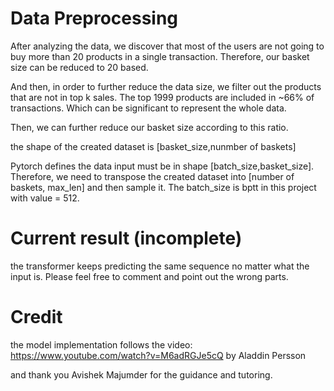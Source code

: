# Data Preprocessing

After analyzing the data, we discover that most of the users are not going to buy more than 20 products in a single transaction. Therefore, our basket size can be reduced to 20 based.

And then, in order to further reduce the data size, we filter out the products that are not in top k sales. The top 1999 products are included in ~66% of transactions. Which can be significant to represent the whole data.

Then, we can further reduce our basket size according to this ratio.

the shape of the created dataset is [basket_size,nunmber of baskets]

Pytorch defines the data input must be in shape [batch_size,basket_size]. Therefore, we need to transpose the created dataset into [number of baskets, max_len] and then sample it. The batch_size is bptt in this project with value = 512.

# Current result (incomplete)

the transformer keeps predicting the same sequence no matter what the input is. Please feel free to comment and point out the wrong parts.

# Credit

the model implementation follows the video: https://www.youtube.com/watch?v=M6adRGJe5cQ by Aladdin Persson

and thank you Avishek Majumder for the guidance and tutoring.
